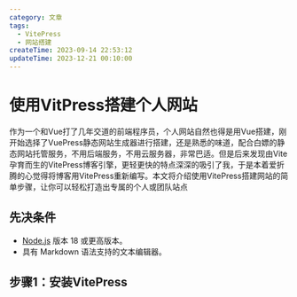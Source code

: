 ```yaml
---
category: 文章
tags:
  - VitePress
  - 网站搭建
createTime: 2023-09-14 22:53:12
updateTime: 2023-12-21 00:10:00
---
```


# 使用VitPress搭建个人网站

作为一个和Vue打了几年交道的前端程序员，个人网站自然也得是用Vue搭建，刚开始选择了VuePress静态网站生成器进行搭建，还是熟悉的味道，配合白嫖的静态网站托管服务，不用后端服务，不用云服务器，非常巴适。但是后来发现由Vite 孕育而生的VitePress博客引擎，更轻更快的特点深深的吸引了我，于是本着爱折腾的心觉得将博客用VitePress重新编写。本文将介绍使用VitePress搭建网站的简单步骤，让你可以轻松打造出专属的个人或团队站点

## 先决条件

* [Node.js](https://nodejs.org/en) 版本 18 或更高版本。
* 具有 Markdown 语法支持的文本编辑器。

## 步骤1：安装VitePress

[//]: # (VuePress是基于Node.js的，首先确保你的电脑上安装了Node.js。你可以在Node.js官网下载并安装最新版本。)

[//]: # ()
[//]: # (## 步骤2：创建VuePress项目)

[//]: # ()
[//]: # (打开终端，进入你想要创建项目的目录，运行以下命令：)

[//]: # ()
[//]: # (```bash)

[//]: # (npx create-vuepress my-website)

[//]: # (```)

[//]: # ()
[//]: # (这将会创建一个名为my-website的VuePress项目。)

[//]: # ()
[//]: # (## 步骤3：进入项目目录)

[//]: # ()
[//]: # (```bash)

[//]: # (cd my-website)

[//]: # (```)

[//]: # ()
[//]: # (## 步骤4：编辑配置文件)

[//]: # ()
[//]: # (VuePress的配置文件是.vuepress/config.js，你可以使用任何文本编辑器打开并进行编辑。这里你可以设置网站的标题、描述、主题等信息。一个简单的例子如下：)

[//]: # ()
[//]: # (```javascript)

[//]: # (module.exports = {)

[//]: # (  title: '我的网站',)

[//]: # (  description: '这是我的网站描述',)

[//]: # (  themeConfig: {)

[//]: # (    navbar: false, // 禁用导航栏)

[//]: # (    sidebar: 'auto' // 自动生成侧边栏)

[//]: # (  })

[//]: # (})

[//]: # (```)

[//]: # ()
[//]: # (## 步骤5：创建页面)

[//]: # ()
[//]: # (在VuePress中，页面存放在.vuepress目录下的docs文件夹中。你可以在docs文件夹下创建Markdown文件（例如README.md），这将成为网站的首页。你还可以在docs下创建其他的Markdown文件，它们会成为网站的其他页面。)

[//]: # ()
[//]: # (## 步骤6：启动本地服务器)

[//]: # ()
[//]: # (```bash)

[//]: # (npm run docs:dev)

[//]: # (```)

[//]: # ()
[//]: # (然后访问http://localhost:8080/，你将看到你的VuePress网站。)

[//]: # ()
[//]: # (## 步骤7：构建静态文件)

[//]: # ()
[//]: # (当你完成了网站的开发，可以运行以下命令来生成静态文件：)

[//]: # ()
[//]: # (```bash)

[//]: # (npm run docs:build)

[//]: # (```)

[//]: # ()
[//]: # (生成的文件将会保存在.vuepress/dist目录下，你可以将这个目录下的文件部署到任何静态文件服务器上，如Netlify、GitHub Pages等。)

[//]: # ()
[//]: # (## 总结)

[//]: # ()
[//]: # (通过这几个简单的步骤，你已经成功地使用VuePress搭建了一个静态网站。当然，VuePress还有更多的高级特性和插件可供探索，你可以根据自己的需求进一步定制和扩展你的网站。希望你能享受使用VuePress构建个性化网站的过程！)

[//]: # ()
